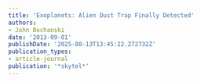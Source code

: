 ```yaml
---
title: 'Exoplanets: Alien Dust Trap Finally Detected'
authors:
- John Bochanski
date: '2013-09-01'
publishDate: '2025-08-13T13:45:22.272732Z'
publication_types:
- article-journal
publication: '*skytel*'
---
```

